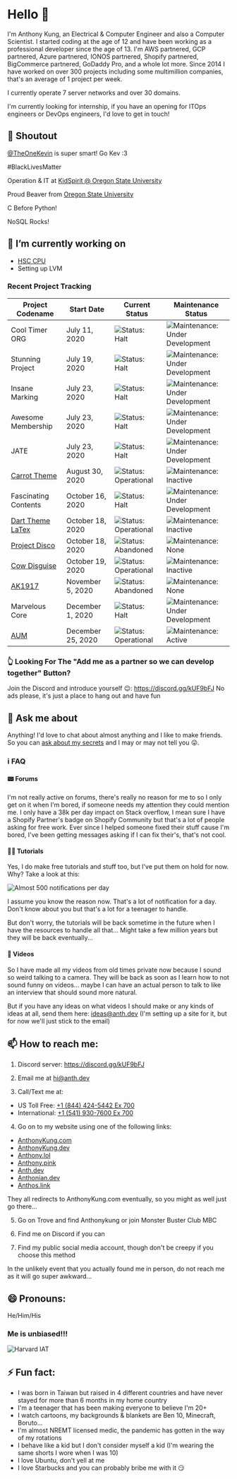 # Hello 👋

I'm Anthony Kung, an Electrical & Computer Engineer and also a Computer Scientist. I started coding at the age of 12 and have been working as a professional developer since the age of 13. I'm AWS partnered, GCP partnered, Azure partnered, IONOS partnered, Shopify partnered, BigCommerce partnered, GoDaddy Pro, and a whole lot more. Since 2014 I have worked on over 300 projects including some multimillion companies, that's an average of 1 project per week.

I currently operate 7 server networks and over 30 domains.

I'm currently looking for internship, if you have an opening for ITOps engineers or DevOps engineers, I'd love to get in touch!

## 📢 Shoutout
 [@TheOneKevin](https://github.com/TheOneKevin) is super smart! Go Kev :3
 
 <!-- Me <3 boyfriend Kevin :P -->

 #BlackLivesMatter
 
 Operation & IT at [KidSpirit @ Oregon State University](https://kidspirit.oregonstate.edu)
 
 Proud Beaver from [Oregon State University](http://people.oregonstate.edu/~kungc/)
 
 C Before Python!
 
 NoSQL Rocks!

## 🔭 I’m currently working on

- [HSC CPU](https://hsc.anth.dev)
- Setting up LVM

### Recent Project Tracking

| Project Codename                                                               | Start Date        | Current Status                                                                                        | Maintenance Status                                                                                                           |
| ------------------------------------------------------------------------------ | ----------------- | ----------------------------------------------------------------------------------------------------- | ---------------------------------------------------------------------------------------------------------------------------- |
| Cool Timer ORG                                                                 | July 11, 2020     | ![Status: Halt](https://img.shields.io/static/v1?label=status&message=halt&color=yellow)              | ![Maintenance: Under Development](https://img.shields.io/static/v1?label=maintenance&message=under%20development&color=blue) |
| Stunning Project                                                               | July 19, 2020     | ![Status: Halt](https://img.shields.io/static/v1?label=status&message=halt&color=yellow)              | ![Maintenance: Under Development](https://img.shields.io/static/v1?label=maintenance&message=under%20development&color=blue) |
| Insane Marking                                                                 | July 23, 2020     | ![Status: Halt](https://img.shields.io/static/v1?label=status&message=halt&color=yellow)              | ![Maintenance: Under Development](https://img.shields.io/static/v1?label=maintenance&message=under%20development&color=blue) |
| Awesome Membership                                                             | July 23, 2020     | ![Status: Halt](https://img.shields.io/static/v1?label=status&message=halt&color=yellow)              | ![Maintenance: Under Development](https://img.shields.io/static/v1?label=maintenance&message=under%20development&color=blue) |
| JATE                                                                           | July 23, 2020     | ![Status: Halt](https://img.shields.io/static/v1?label=status&message=halt&color=yellow)              | ![Maintenance: Under Development](https://img.shields.io/static/v1?label=maintenance&message=under%20development&color=blue) |
| [Carrot Theme](https://github.com/Anthonykung/Carrot-Gay-Theme-for-VS-Code)    | August 30, 2020   | ![Status: Operational](https://img.shields.io/static/v1?label=status&message=operational&color=green) | ![Maintenance: Inactive](https://img.shields.io/static/v1?label=maintenance&message=inactive&color=yellow)                   |
| Fascinating Contents                                                           | October 16, 2020  | ![Status: Halt](https://img.shields.io/static/v1?label=status&message=development&color=blue)         | ![Maintenance: Under Development](https://img.shields.io/static/v1?label=maintenance&message=under%20development&color=blue) |
| [Dart Theme LaTex](https://github.com/Anthonykung/Dark-Theme-LaTex)            | October 18, 2020  | ![Status: Operational](https://img.shields.io/static/v1?label=status&message=operational&color=green) | ![Maintenance: Inactive](https://img.shields.io/static/v1?label=maintenance&message=inactive&color=yellow)                   |
| [Project Disco](https://github.com/Anthonykung/WordPress-Project-Disco)        | October 18, 2020  | ![Status: Abandoned](https://img.shields.io/static/v1?label=status&message=abandoned&color=red)       | ![Maintenance: None](https://img.shields.io/static/v1?label=maintenance&message=none&color=red)                              |
| [Cow Disguise](https://github.com/Anthonykung/Cow-Disguise)                    | October 19, 2020  | ![Status: Operational](https://img.shields.io/static/v1?label=status&message=operational&color=green) | ![Maintenance: Inactive](https://img.shields.io/static/v1?label=maintenance&message=inactive&color=yellow)                   |
| [AK1917](https://github.com/Anthonykung/AK1917)                                | November 5, 2020  | ![Status: Abandoned](https://img.shields.io/static/v1?label=status&message=abandoned&color=red)       | ![Maintenance: None](https://img.shields.io/static/v1?label=maintenance&message=none&color=red)                              |
| Marvelous Core                                                                 | December 1, 2020  | ![Status: Halt](https://img.shields.io/static/v1?label=status&message=halt&color=yellow)              | ![Maintenance: Under Development](https://img.shields.io/static/v1?label=maintenance&message=under%20development&color=blue) |
| [AUM](https://github.com/Anthonykung/Anthonian-Uptime-Monitoring)              | December 25, 2020 | ![Status: Operational](https://img.shields.io/static/v1?label=status&message=operational&color=green) | ![Maintenance: Active](https://img.shields.io/static/v1?label=maintenance&message=active&color=green)                        |


### 👆 Looking For The "Add me as a partner so we can develop together" Button?

Join the Discord and introduce yourself 😉: https://discord.gg/kUF9bFJ No ads please, it's just a place to hang out and have fun

## 💬 Ask me about

Anything! I'd love to chat about almost anything and I like to make friends. So you can [ask about my secrets](https://tellonym.me/anthonykung) and I may or may not tell you 😜.

### ℹ FAQ

#### 📟 Forums

I'm not really active on forums, there's really no reason for me to so I only get on it when I'm bored, if someone needs my attention they could mention me. I only have a 38k per day impact on Stack overflow, I mean sure I have a Shopify Partner's badge on Shopify Community but that's a lot of people asking for free work. Ever since I helped someone fixed their stuff cause I'm bored, I've been getting messages asking if I can fix their's, that's not cool.

#### 👨‍🏫 Tutorials

Yes, I do make free tutorials and stuff too, but I've put them on hold for now. Why? Take a look at this:

![Almost 500 notifications per day](https://vault.hailiga.org/Anthonykung/Images/Repl-it-Dashboard.PNG)

I assume you know the reason now. That's a lot of notification for a day. Don't know about you but that's a lot for a teenager to handle.

But don't worry, the tutorials will be back sometime in the future when I have the resources to handle all that... Might take a few million years but they will be back eventually...

#### 🎥 Videos

So I have made all my videos from old times private now because I sound so weird talking to a camera. They will be back as soon as I learn how to not sound funny on videos... maybe I can have an actual person to talk to like an interview that should sound more natural.

But if you have any ideas on what videos I should make or any kinds of ideas at all, send them here: [ideas@anth.dev](mailto:ideas@anth.dev) (I'm setting up a site for it, but for now we'll just stick to the email)

## 📫 How to reach me:

1. Discord server: https://discord.gg/kUF9bFJ

2. Email me at [hi@anth.dev](mailto:hi@anth.dev)

3. Call/Text me at:
  - US Toll Free: [+1 (844) 424-5442 Ex 700](tel:+18444245442,700)
  - International: [+1 (541) 930-7600 Ex 700](tel:+15419307600,700)

4. Go on to my website using one of the following links:
  - [AnthonyKung.com](https://anthonykung.com)
  - [AnthonyKung.dev](https://anthonykung.dev)
  - [Anthony.lol](https://anthony.lol)
  - [Anthony.pink](https://anthony.pink)
  - [Anth.dev](https://anth.dev)
  - [Anthonian.dev](https://anthonian.dev)
  - [Anthos.link](https://anthos.link)

They all redirects to AnthonyKung.com eventually, so you might as well just go there...

5. Go on Trove and find Anthonykung or join Monster Buster Club MBC

6. Find me on Discord if you can

7. Find my public social media account, though don't be creepy if you choose this method

In the unlikely event that you actually found me in person, do not reach me as it will go super awkward...

## 😄 Pronouns:

He/Him/His

### Me is unbiased!!!

![Harvard IAT](https://dl.airtable.com/.attachmentThumbnails/31379628cbf673ab2db3beb145173f9f/5a0b4fcf)

## ⚡ Fun fact:

- I was born in Taiwan but raised in 4 different countries and have never stayed for more than 6 months in my home country
- I'm a teenager that has been making everyone to believe I'm 20+
- I watch cartoons, my backgrounds & blankets are Ben 10, Minecraft, Boruto...
- I'm almost NREMT licensed medic, the pandemic has gotten in the way of my rotations
- I behave like a kid but I don't consider myself a kid (I'm wearing the same shorts I wore when I was 10)
- I love Ubuntu, don't yell at me
- I love Starbucks and you can probably bribe me with it 😏

<!--
**Anthonykung/Anthonykung** is a ✨ _special_ ✨ repository because its `README.md` (this file) appears on your GitHub profile.

Here are some ideas to get you started:

- 🔭 I’m currently working on ...
- 🌱 I’m currently learning ...
- 👯 I’m looking to collaborate on ...
- 🤔 I’m looking for help with ...
- 💬 Ask me about ...
- 📫 How to reach me: ...
- 😄 Pronouns: ...
- ⚡ Fun fact: ...
-->
